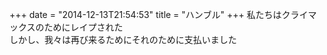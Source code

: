 +++
date = "2014-12-13T21:54:53"
title = "ハンブル"
+++
私たちはクライマックスのためにレイプされた  
しかし、我々は再び来るためにそれのために支払いました  
